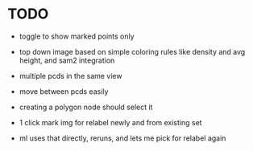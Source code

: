 # TODO

- toggle to show marked points only
- top down image based on simple coloring rules like density and avg height, and sam2 integration
- multiple pcds in the same view
- move between pcds easily
- creating a polygon node should select it

- 1 click mark img for relabel newly and from existing set
- ml uses that directly, reruns, and lets me pick for relabel again
